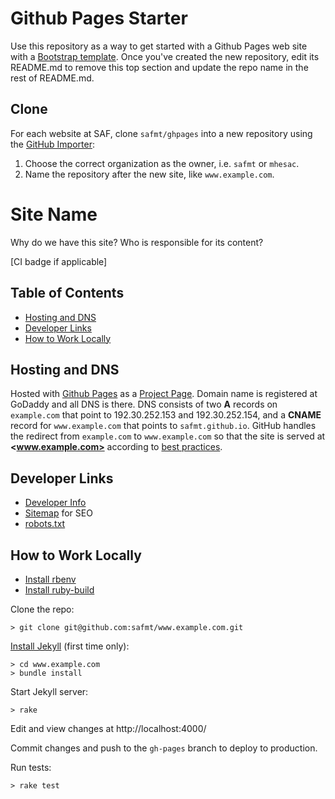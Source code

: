 # Github Pages Starter

Use this repository as a way to get started with a Github Pages web site with a [Bootstrap template](http://getbootstrap.com/). Once you've created the new repository, edit its README.md to remove this top section and update the repo name in the rest of README.md.

## Clone

For each website at SAF, clone `safmt/ghpages` into a new repository using the [GitHub Importer](https://import.github.com/new/?import_url=https://github.com/safmt/ghpages/):

1. Choose the correct organization as the owner, i.e. `safmt` or `mhesac`.
1. Name the repository after the new site, like `www.example.com`.

<!-- delete everything from here up once in your new repository -->

# Site Name

Why do we have this site? Who is responsible for its content?

[CI badge if applicable]

## Table of Contents

- [Hosting and DNS](#hosting-and-dns)
- [Developer Links](#developer-links)
- [How to Work Locally](#how-to-work-locally)

## Hosting and DNS

Hosted with [Github Pages](https://pages.github.com/) as a [Project Page](https://help.github.com/articles/user-organization-and-project-pages/#project-pages). Domain name is registered at GoDaddy and all DNS is there. DNS consists of two **A** records on `example.com` that point to 192.30.252.153 and 192.30.252.154, and a **CNAME** record for `www.example.com` that points to `safmt.github.io`. GitHub handles the redirect from `example.com` to `www.example.com` so that the site is served at **<www.example.com>** according to [best practices](https://help.github.com/articles/about-custom-domains-for-github-pages-sites/).

## Developer Links

- [Developer Info](http://www.example.com/info/)
- [Sitemap](http://www.example.com/sitemap.xml) for SEO
- [robots.txt](http://www.example.com/robots.txt)

## How to Work Locally

* [Install rbenv](https://github.com/rbenv/rbenv#installation)
* [Install ruby-build](https://github.com/rbenv/ruby-build#installation)

Clone the repo:
```
> git clone git@github.com:safmt/www.example.com.git
```

[Install Jekyll](https://help.github.com/articles/using-jekyll-with-pages/) (first time only):
```
> cd www.example.com
> bundle install
```

Start Jekyll server:
```
> rake
```

Edit and view changes at http://localhost:4000/

Commit changes and push to the `gh-pages` branch to deploy to production.

Run tests:
```
> rake test
```
